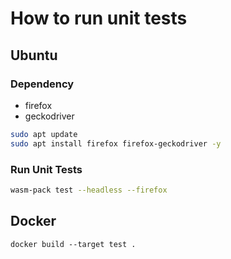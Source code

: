 # How to run unit tests

## Ubuntu

### Dependency
- firefox
- geckodriver
```sh
sudo apt update
sudo apt install firefox firefox-geckodriver -y
```

### Run Unit Tests
```sh
wasm-pack test --headless --firefox
```

## Docker

```
docker build --target test .
```

